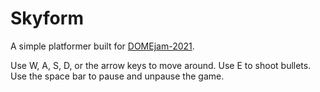 # Skyform
A simple platformer built for [DOMEjam-2021](https://itch.io/jam/domejam-2021).

Use W, A, S, D, or the arrow keys to move around. Use E to shoot bullets. Use the space bar to pause and unpause the game.
